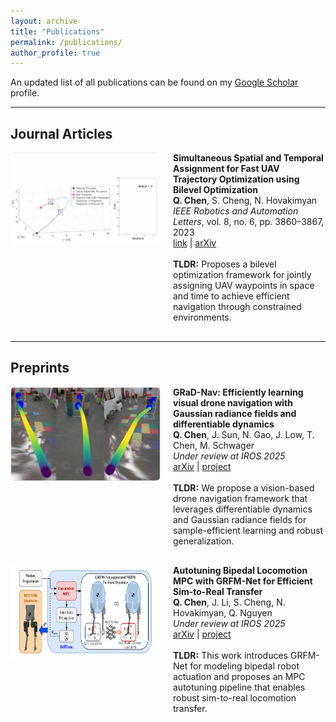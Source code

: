 ```yaml
---
layout: archive
title: "Publications"
permalink: /publications/
author_profile: true
---
```


An updated list of all publications can be found on my <a href="https://scholar.google.com/citations?user=MqU82XsAAAAJ&hl=en" target="_blank">Google Scholar</a> profile.

---

## Journal Articles

<div class="publication" style="display: flex; align-items: stretch; margin-bottom: 30px;">
  <img src="/images/publications/RAL_1.gif" alt="UAV traj" style="width: 240px; height: 150px; object-fit: fill; margin-right: 20px; border-radius: 8px;">
  <div>
    <strong>Simultaneous Spatial and Temporal Assignment for Fast UAV Trajectory Optimization using Bilevel Optimization</strong><br>
    <strong>Q. Chen</strong>, S. Cheng, N. Hovakimyan<br>
    <em>IEEE Robotics and Automation Letters</em>, vol. 8, no. 6, pp. 3860–3867, 2023<br>
    <a href="https://ieeexplore.ieee.org/document/10117594" target="_blank">link</a> |
    <a href="https://arxiv.org/abs/2211.15902" target="_blank">arXiv</a><br><br>
    <strong>TLDR:</strong> Proposes a bilevel optimization framework for jointly assigning UAV waypoints in space and time to achieve efficient navigation through constrained environments.
  </div>
</div>

---

## Preprints

<div class="publication" style="display: flex; align-items: stretch; margin-bottom: 30px;">
  <img src="/images/publications/gradnav.png" alt="GRaD-Nav" style="width: 240px; height: 150px; object-fit: fill; margin-right: 20px; border-radius: 8px;">
  <div>
    <strong>GRaD-Nav: Efficiently learning visual drone navigation with Gaussian radiance fields and differentiable dynamics</strong><br>
    <strong>Q. Chen</strong>, J. Sun, N. Gao, J. Low, T. Chen, M. Schwager<br>
    <em>Under review at IROS 2025</em><br>
    <a href="https://arxiv.org/abs/2503.03984" target="_blank">arXiv</a> |
    <a href="https://qianzhong-chen.github.io/gradnav.github.io/" target="_blank">project</a><br><br>
    <strong>TLDR:</strong> We propose a vision-based drone navigation framework that leverages differentiable dynamics and Gaussian radiance fields for sample-efficient learning and robust generalization.
  </div>
</div>

<div class="publication" style="display: flex; align-items: stretch; margin-bottom: 30px;">
  <img src="/images/publications/difftune.png" alt="Difftune" style="width: 240px; height: 150px; object-fit: fill; margin-right: 20px; border-radius: 8px;">
  <div>
    <strong>Autotuning Bipedal Locomotion MPC with GRFM-Net for Efficient Sim-to-Real Transfer</strong><br>
    <strong>Q. Chen</strong>, J. Li, S. Cheng, N. Hovakimyan, Q. Nguyen<br>
    <em>Under review at IROS 2025</em><br>
    <a href="https://arxiv.org/abs/2409.15710" target="_blank">arXiv</a> |
    <a href="https://sites.google.com/view/difftune-hector/home" target="_blank">project</a><br><br>
    <strong>TLDR:</strong> This work introduces GRFM-Net for modeling bipedal robot actuation and proposes an MPC autotuning pipeline that enables robust sim-to-real locomotion transfer.
  </div>
</div>
